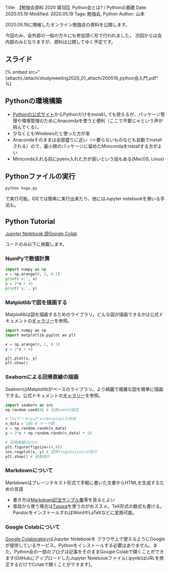 Title: 【勉強会資料 2020 第1回】Python会とは? / Pythonの基礎
Date: 2020.05.19
Modified: 2020.05.19
Tags: 勉強会, Python
Author: 山本

2020.05.19に開催したオンライン勉強会の資料を公開します。

今回のみ、会外部の一般の方々にも参加頂く形で行われました。
次回からは会内部のみとなりますが、資料は公開してゆく予定です。

## スライド
[% embed src="{attach}./attach/studymeeting2020_01_attach/200519_python会入門.pdf" %]

## Pythonの環境構築
- [Pythonの公式サイト](https://www.python.org/)からPythonだけをinstallしても使えるが、パッケージ管理や環境管理のためにAnacondaを使うと便利（ここで不要じゃという声が飛んでくる）。
- 少なくともWindowsだと使った方が楽
- Anacondaそのままは全部盛りに近い（＝要らないものなども自動でinstallされる）ので、最小限のパッケージに留めたMinicondaをinstallする方がよい
- Miniconda入れる前にpyenv入れた方が良いという話もある(MacOS, Linux)

## Pythonファイルの実行

```sh
python hoge.py
```
で実行可能。IDEでは簡単に実行出来たり、他にはJupyter notebookを用いる手法も。

## Python Tutorial
[Jupyter Notebook @Google Colab]({attach}./attach/studymeeting2020_01_attach/Python_tutorial.ipynb)

コードのみ以下に掲載します。
### NumPyで数値計算

```python
import numpy as np
x = np.arange(0, 1, 0.1)
print('x:', x)
y = 2*x + 10
print('y:', y)
```

### Matplotlibで図を描画する
Matplotlibは図を描画するためのライブラリ。どんな図が描画できるかは公式ドキュメントの[ギャラリー](https://matplotlib.org/gallery/index.html)を参照。

```python
import numpy as np
import matplotlib.pyplot as plt

x = np.arange(0, 1, 0.1)
y = 2*x + 10

plt.plot(x, y)
plt.show()
```

### Seabornによる回帰直線の描画
SeabornはMatplotlibがベースのライブラリ。より綺麗で複雑な図を簡単に描画できる。公式ドキュメントの[ギャラリー](https://seaborn.pydata.org/examples/index.html)を参照。
```python
import seaborn as sns
np.random.seed(0) # 乱数seedの設定

# Toyデータ(y=2*x+10+noise)の作成
n_data = 100 # データ数
x = np.random.randn(n_data)
y = 2*x + np.random.randn(n_data) + 10

# 回帰直線のplot
plt.figure(figsize=(4,4))
sns.regplot(x, y) # 回帰(regression)の実行
plt.show() # 画像表示
```

### Markdownについて
Markdownはプレーンテキスト形式で手軽に書いた文書からHTMLを生成するための言語
- 書き方は[Markdown記法サンプル集](https://qiita.com/tbpgr/items/989c6badefff69377da7)等を見るとよい
- 普段から使う場合は[Typora](https://typora.io/)を使うのがおススメ。TeX形式の数式も書ける。PandocをインストールすればWordやLaTeXなどに変換可能。

### Google Colabについて
[Google Colaboratory](https://colab.research.google.com)はJupyter Notebookを
ブラウザ上で使えるようにGoogleが提供しているサービス。Pythonをインストールする必要はありません。また、Python会の一部のブログは記事をそのままGoogle Colabで開くことができます(GitHubにアップロードしたJupyter Notebookファイル(.ipynb)はURLを修正するだけでColabで開くことができます)。
